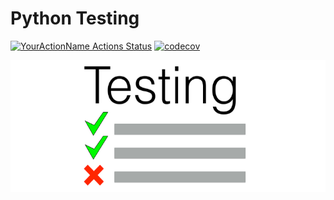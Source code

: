 # Python Testing

[![YourActionName Actions Status](https://github.com/fralfaro/python_testing/actions/workflows/testing.yml/badge.svg)](https://github.com/fralfaro/python_testing/actions)
[![codecov](https://codecov.io/gh/fralfaro/python_testing/branch/main/graph/badge.svg)](https://codecov.io/gh/fralfaro/python_testing)



<img src="images/testing.png" alt="tdd">

